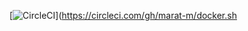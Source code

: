 [![CircleCI](https://circleci.com/gh/marat-m/docker.sh.svg?style=svg)](https://circleci.com/gh/marat-m/docker.sh

